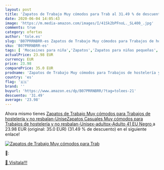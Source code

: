 ```yaml
---
layout: post
title: 'Zapatos de Trabajo Muy cómodos para Trab al 31.49 % de descuento'
date: 2020-06-04 14:05:43
image: 'https://m.media-amazon.com/images/I/41Sk2bPFnoL._SL400_.jpg'
comments: true
category: ofertas
author: 'tole.es'
slug: 'B07PRRNBRR-es Zapatos de Trabajo Muy cómodos para Trabajos de hostelería...'
sku: 'B07PRRNBRR-es'
tags: [ 'Mocasines para niña','Zapatos','Zapatos para niñas pequeñas','Zapatos y complementos','zapatos', ]
actualPrice: 23.98 EUR
currency: EUR
price: 23.98
comparePrice: 35.0 EUR
prodname: 'Zapatos de Trabajo Muy cómodos para Trabajos de hostelería y no resbalan-UniseZapatos Casuales Muy cómodos para Trabajos de hostelería y no resbalan-Unisex-adultox-Adulto  41 EU  Negro '
country: 'es'
flag: '🇪🇸'
brand: ''
buyurl: 'https://www.amazon.es/dp/B07PRRNBRR/?tag=tolees-21'
descuento: '31.49'
average: '23.98'
---
```


Ahora mismo tienes [Zapatos de Trabajo Muy cómodos para Trabajos de hostelería y no resbalan-UniseZapatos Casuales Muy cómodos para Trabajos de hostelería y no resbalan-Unisex-adultox-Adulto  41 EU  Negro ](https://www.amazon.es/dp/B07PRRNBRR/?tag=tolees-21) a 23.98 EUR (original: 35.0 EUR) (31.49 %  de descuento) en el siguiente enlace!

[![Zapatos de Trabajo Muy cómodos para Trab](https://m.media-amazon.com/images/I/41Sk2bPFnoL._SL400_.jpg)](https://www.amazon.es/dp/B07PRRNBRR/?tag=tolees-21)

🔎:


[🛒 Visítala!!!](https://www.amazon.es/dp/B07PRRNBRR/?tag=tolees-21)

